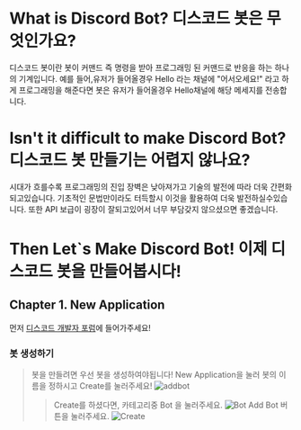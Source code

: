 # What is Discord Bot? 디스코드 봇은 무엇인가요?
디스코드 봇이란 봇이 커맨드 즉 명령을 받아 프로그래밍 된 커맨드로 반응을 하는 하나의 기계입니다.
예를 들어,유저가 들어올경우 Hello 라는 채널에 "어서오세요!" 라고 하게 프로그래밍을 해준다면 봇은 유저가 들어올경우 Hello채널에 해당 메세지를 전송합니다.

# Isn't it difficult to make Discord Bot? 디스코드 봇 만들기는 어렵지 않나요?
시대가 흐를수록 프로그래밍의 진입 장벽은 낮아져가고 기술의 발전에 따라 더욱 간편화 되고있습니다. 기초적인 문법만이라도 터득할시 이것을 활용하여 더욱 발전하실수있습니다.
또한 API 보급이 굉장이 잘되고있어서 너무 부담갖지 않으셨으면 좋겠습니다.

# Then Let`s Make Discord Bot! 이제 디스코드 봇을 만들어봅시다!


## Chapter 1. New Application
 먼저 [디스코드 개발자 포럼](https://discord.com/developers/applications)에 들어가주세요!

### 봇 생성하기

> 봇을 만들려면 우선 봇을 생성하여야됩니다!
> New Application을 눌러 봇의 이름을 정하시고 Create를 눌러주세요!
![addbot](https://user-images.githubusercontent.com/69516541/106755019-fbb14080-6670-11eb-8455-2774d6870724.PNG)
>> Create를 하셨다면, 카테고리중 Bot 을 눌러주세요.
<left>![Bot](https://user-images.githubusercontent.com/69516541/106755024-fce26d80-6670-11eb-8ea5-e0ea9e8e1fc5.PNG)</left>
>>Add Bot 버튼을 눌러주세요.
![Create](https://user-images.githubusercontent.com/69516541/106755028-fce26d80-6670-11eb-92c7-2602a1517d0a.PNG)

